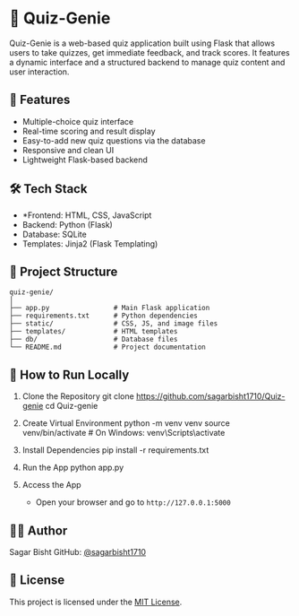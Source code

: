 # 🧠 Quiz-Genie

Quiz-Genie is a web-based quiz application built using Flask that allows users to take quizzes, get immediate feedback, and track scores. It features a dynamic interface and a structured backend to manage quiz content and user interaction.

## 🚀 Features

* Multiple-choice quiz interface
* Real-time scoring and result display
* Easy-to-add new quiz questions via the database
* Responsive and clean UI
* Lightweight Flask-based backend

## 🛠️ Tech Stack

* *Frontend: HTML, CSS, JavaScript
* Backend: Python (Flask)
* Database: SQLite
* Templates: Jinja2 (Flask Templating)

## 📁 Project Structure

```
quiz-genie/
│
├── app.py                # Main Flask application
├── requirements.txt      # Python dependencies
├── static/               # CSS, JS, and image files
├── templates/            # HTML templates
├── db/                   # Database files
└── README.md             # Project documentation
```


## 🧪 How to Run Locally

1. Clone the Repository
   git clone https://github.com/sagarbisht1710/Quiz-genie
   cd Quiz-genie

2. Create Virtual Environment
   python -m venv venv
   source venv/bin/activate  # On Windows: venv\Scripts\activate

3. Install Dependencies
   pip install -r requirements.txt
   
5. Run the App
   python app.py

6. Access the App

   * Open your browser and go to `http://127.0.0.1:5000`

## 🙋‍♂️ Author

Sagar Bisht
GitHub: [@sagarbisht1710](https://github.com/sagarbisht1710)

## 📝 License

This project is licensed under the [MIT License](LICENSE).
